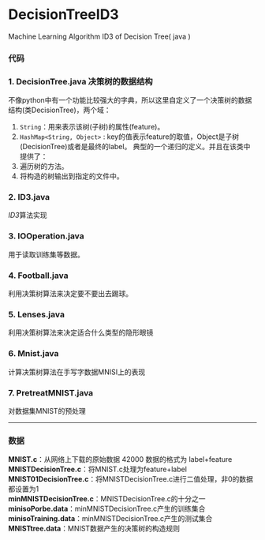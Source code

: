 # DecisionTreeID3
Machine Learning Algorithm ID3 of Decision Tree( java )

### 代码
### 1. DecisionTree.java 决策树的数据结构
不像python中有一个功能比较强大的字典，所以这里自定义了一个决策树的数据结构(类DecisionTree)，两个域：
1. `String`：用来表示该树(子树)的属性(feature)。
2.  `HashMap<String, Object>` : key的值表示feature的取值，Object是子树(DecisionTree)或者是最终的label。
典型的一个递归的定义。并且在该类中提供了：
1. 遍历树的方法。
2. 将构造的树输出到指定的文件中。
### 2. ID3.java 
*ID3*算法实现
### 3. IOOperation.java
用于读取训练集等数据。
### 4. Football.java
利用决策树算法来决定要不要出去踢球。
### 5. Lenses.java
利用决策树算法来决定适合什么类型的隐形眼镜
### 6. Mnist.java
计算决策树算法在手写字数据MNISI上的表现
### 7. PretreatMNIST.java
对数据集MNIST的预处理
***

### 数据
**MNIST.c**：从网络上下载的原始数据  42000  数据的格式为 label+feature</br>
**MNISTDecisionTree.c**：将MNIST.c处理为feature+label</br>
**MNIST01DecisionTree.c**：将MNISTDecisionTree.c进行二值处理，非0的数据都设置为1</br>
**minMNISTDecisionTree.c**：MNISTDecisionTree.c的十分之一</br>
	**minisoPorbe.data**：minMNISTDecisionTree.c产生的训练集合</br>
	**minisoTraining.data**：minMNISTDecisionTree.c产生的测试集合</br>
**MNISTtree.data**：MNIST数据产生的决策树的构造规则</br>
